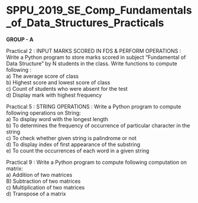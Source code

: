 # SPPU_2019_SE_Comp_Fundamentals_of_Data_Structures_Practicals

**GROUP - A**

Practical 2 : INPUT MARKS SCORED IN FDS & PERFORM OPERATIONS : Write a Python program to store marks scored in subject “Fundamental of Data Structure” by N students in the class. Write functions to compute following : 
<br>a) The average score of class
<br>b) Highest score and lowest score of class
<br>c) Count of students who were absent for the test
<br>d) Display mark with highest frequency

Practical 5 : STRING OPERATIONS : Write a Python program to compute following operations on String:
<br>a)	To display word with the longest length
<br>b)	To determines the frequency of occurrence of particular character in the string
<br>c)	To check whether given string is palindrome or not
<br>d)	To display index of first appearance of the substring
<br>e)	To count the occurrences of each word in a given string

Practical 9 : Write a Python program to compute following computation on matrix:
<br>a) Addition of two matrices	
<br>B) Subtraction of two matrices
<br>c) Multiplication of two matrices 
<br>d) Transpose of a matrix

